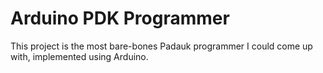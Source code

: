 Arduino PDK Programmer
======================

This project is the most bare-bones Padauk programmer I could come up with,
implemented using Arduino.
